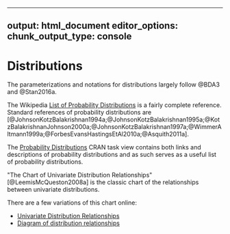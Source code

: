 
---
output: html_document
editor_options: 
  chunk_output_type: console
---
# Distributions

The parameterizations and notations for distributions largely follow @BDA3 and @Stan2016a.

The Wikipedia [List of Probability Distributions](https://en.wikipedia.org/wiki/List_of_probability_distributions) is a fairly complete reference.
Standard references of probability distributions are [@JohnsonKotzBalakrishnan1994a;@JohnsonKotzBalakrishnan1995a;@KotzBalakrishnanJohnson2000a;@JohnsonKotzBalakrishnan1997a;@WimmerAltmann1999a;@ForbesEvansHastingsEtAl2010a;@Asquith2011a].

The [Probability Distributions](https://cran.r-project.org/web/views/Distributions.html) CRAN task view contains both links and descriptions of probability distributions and as such serves as a useful list of probability distributions.

"The Chart of Univariate Distribution Relationships" [@LeemisMcQueston2008a] is the classic chart of the relationships between univariate distributions.

There are a few variations of this chart online:

-   [Univariate Distribution Relationships](http://www.math.wm.edu/~leemis/chart/UDR/UDR.html)
-   [Diagram of distribution relationships](https://www.johndcook.com/blog/distribution_chart/)

<!--
### Beta Distribution

See [Wikipedia](https://en.wikipedia.org/wiki/Beta_distribution).

$$
\dbeta(x | \alpha, \beta) = \frac{x^{\alpha - 1} (1 - x)^{\beta- 1}}{B(\alpha, \beta)}
$$
where $B(\alpha, \beta) = \Gamma(\alpha) \Gamma(\beta) / \Gamma(\alpha + \beta)$.

$$
\begin{aligned}[t]
\mu = \E(X) &= \frac{\alpha}{\alpha + \beta} \\
\sigma^2 = \Var(X) &= \frac{\alpha\beta}{(\alpha + \beta)^2 (\alpha + \beta + 1)}
\end{aligned}
$$

For modeling, $\alpha$ and $\beta$ are difficult to work with, so some alternative parameterizations may be useful [^param].

[^param]: <https://en.wikipedia.org/wiki/Beta_distribution>

Mean ($\mu$) and sample size ($\nu$),
$$
\begin{aligned}[t]
\alpha &= \mu \nu \\
\beta  &= (1 - \mu) \nu
\end{aligned}
$$
Mode ($\omega$) and concentration ($\kappa = \alpha + \beta$):
$$
\begin{aligned}[t]
\alpha &= \omega (\kappa - 2) + 1 \\
\beta  &= (1 - \omega) (\kappa - 2) + 1
\end{aligned}
$$
Mean ($\mu$) and variance ($\sigma^2$) is difficult because the variance is a function of the mean:
$$
\begin{aligned}[t]
\alpha &= \mu \left( \frac{\mu (1 - \mu)}{\sigma^2} - 1 \right), & \text{if } \sigma^2 < \mu (1 - \mu) , \\
\beta &= (1 - \mu) \left( \frac{\mu (1 - \mu)}{\sigma^2} - 1 \right), & \text{if } \sigma^2 < \mu (1 - \mu) .
\end{aligned}
$$


### Gamma Distribution

See [Wikipedia](https://en.wikipedia.org/wiki/Gamma_distribution).

Shape $k > 0$ and scale $\theta > 0$,
$$
\dgamma(x | k, \theta) = \frac{1}{\Gamma(k) \theta^k}x^{k - 1}\exp(- x / \theta) .
$$
with
$$
\begin{aligned}[t]
\mu = \E[X] &= k \theta \\
\sigma^2 = \Var[X] &= k \theta^2
\end{aligned}
$$
This can be reparameterized as,
$$
\begin{aligned}[t]
k &= \frac{\mu^2}{\sigma^2} \\
\theta &= \frac{\sigma^2}{\mu}
\end{aligned}
$$

Shape $\alpha > 0$ and rate $\beta > 0$,
$$
\dgamma(x | \alpha, \beta) = \frac{\beta^\alpha}{\Gamma(\alpha)}x^{\alpha - 1}\exp(- \beta x) .
$$
with
$$
\begin{aligned}[t]
\mu = \E[X] &= \frac{\alpha}{\beta} \\
\sigma^2 = \Var[X] &= \frac{\alpha}{\beta^2}
\end{aligned}
$$
This can be reparameterized as,
$$
\begin{aligned}[t]
\alpha &= \frac{\mu^2}{\sigma^2} \\
\beta &= \frac{\mu}{\sigma^2}
\end{aligned}
$$
-->
